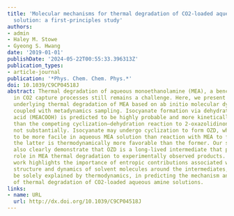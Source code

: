 ```yaml
---
title: 'Molecular mechanisms for thermal degradation of CO2-loaded aqueous monoethanolamine
  solution: a first-principles study'
authors:
- admin
- Haley M. Stowe
- Gyeong S. Hwang
date: '2019-01-01'
publishDate: '2024-05-22T00:55:33.396313Z'
publication_types:
- article-journal
publication: '*Phys. Chem. Chem. Phys.*'
doi: 10.1039/C9CP04518J
abstract: Thermal degradation of aqueous monoethanolamine (MEA), a benchmark solvent,
  in CO2 capture processes still remains a challenge. Here, we present molecular mechanisms
  underlying thermal degradation of MEA based on ab initio molecular dynamics simulations
  coupled with metadynamics sampling. Isocyanate formation via dehydration of carbamic
  acid (MEACOOH) is predicted to be highly probable and more kinetically favorable
  than the competing cyclization–dehydration reaction to 2-oxazolidinone (OZD), albeit
  not substantially. Isocyanate may undergo cyclization to form OZD, which is found
  to be more facile in aqueous MEA solution than reaction with MEA to form urea, although
  the latter is thermodynamically more favorable than the former. Our simulations
  also clearly demonstrate that OZD is a long-lived intermediate that plays a key
  role in MEA thermal degradation to experimentally observed products. Overall, this
  work highlights the importance of entropic contributions associated with the local
  structure and dynamics of solvent molecules around the intermediates, which cannot
  be solely explained by thermodynamics, in predicting the mechanism and kinetics
  of thermal degradation of CO2-loaded aqueous amine solutions.
links:
- name: URL
  url: http://dx.doi.org/10.1039/C9CP04518J
---
```

